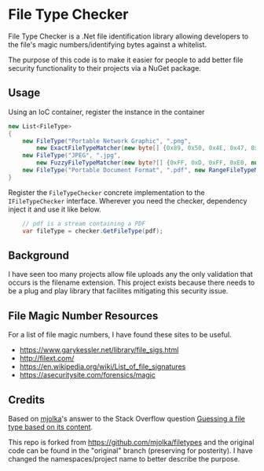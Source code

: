 # File Type Checker

File Type Checker is a .Net file identification library allowing developers to the file's magic numbers/identifying bytes against a whitelist.  

The purpose of this code is to make it easier for people to add better file security functionality to their projects via a NuGet package.

## Usage

Using an IoC container, register the instance in the container

```C#
new List<FileType>
{
    new FileType("Portable Network Graphic", ".png",
        new ExactFileTypeMatcher(new byte[] {0x89, 0x50, 0x4E, 0x47, 0x0D, 0x0A, 0x1A, 0x0A})),
    new FileType("JPEG", ".jpg",
        new FuzzyFileTypeMatcher(new byte?[] {0xFF, 0xD, 0xFF, 0xE0, null, null, 0x4A, 0x46, 0x49, 0x46, 0x00})),
    new FileType("Portable Document Format", ".pdf", new RangeFileTypeMatcher(new ExactFileTypeMatcher(new byte[] { 0x25, 0x50, 0x44, 0x46 }), 1019))
}
```

Register the `FileTypeChecker` concrete implementation to the `IFileTypeChecker` interface.  Wherever you need the checker, dependency inject it and use it like below.
```C#
    // pdf is a stream containing a PDF
    var fileType = checker.GetFileType(pdf);
```


## Background

I have seen too many projects allow file uploads any the only validation that occurs is the filename extension.  This project exists because there needs to be a plug and play library that facilites mitigating this security issue.


## File Magic Number Resources 

For a list of file magic numbers, I have found these sites to be useful.  

* https://www.garykessler.net/library/file_sigs.html
* http://filext.com/
* https://en.wikipedia.org/wiki/List_of_file_signatures
* https://asecuritysite.com/forensics/magic


## Credits

Based on [mjolka](https://github.com/mjolka)'s answer to the Stack Overflow question [Guessing a file type based on its content](http://codereview.stackexchange.com/questions/85054/guessing-a-file-type-based-on-its-content).

This repo is forked from https://github.com/mjolka/filetypes and the original code can be found in the "original" branch (preserving for posterity).  I have changed the namespaces/project name to better describe the purpose. 